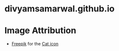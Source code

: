 # divyamsamarwal.github.io
# Image Attribution
- [Freepik](https://www.flaticon.com/authors/freepik) for the [Cat icon](https://www.flaticon.com/free-icon/kitty_763775?term=cat&page=1&position=18&origin=search&related_id=763775)
